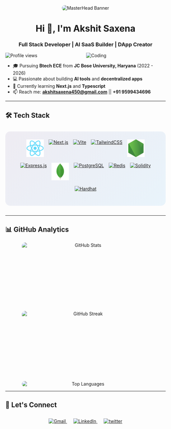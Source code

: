 <!-- Banner Section -->
<div align="center">
  <img 
    src="./githubbg.webm" 
    alt="MasterHead Banner"
    style="width: 100%; max-height: 420px; object-fit: cover; border-radius: 8px;"
  />
</div>


<h1 align="center">Hi 👋, I'm Akshit Saxena</h1>
<h3 align="center">Full Stack Developer | AI SaaS Builder | DApp Creator</h3>
<img align="right" alt="Coding" width="250" src="https://i.pinimg.com/originals/3e/c4/37/3ec43786b484c617a1ba4ea7945ec9bd.gif">

<p align="left">
  <img src="https://komarev.com/ghpvc/?username=Akshit406&label=Profile%20views&color=0e75b6&style=flat" alt="Profile views" />
</p>

- 🎓 Pursuing **Btech ECE** from **JC Bose University, Haryana** (2022 - 2026)
- 💻 Passionate about building **AI tools** and **decentralized apps**
- 🌱 Currently learning **Next.js** and **Typescript**
- 📫 Reach me: **akshitsaxena450@gmail.com** || **+91 9599434696**


---

## 🛠️ Tech Stack

<div style="background: linear-gradient(135deg, rgba(110,84,148,0.1) 0%, rgba(54,162,235,0.1) 100%); padding: 25px; border-radius: 15px; margin: 30px 0; backdrop-filter: blur(5px);">

<div align="center" style="display: flex; flex-wrap: wrap; gap: 15px; justify-content: center; margin-bottom: 20px;">
  <a href="https://reactjs.org/" target="_blank" title="React"><img src="https://raw.githubusercontent.com/devicons/devicon/master/icons/react/react-original.svg" width="55" height="55" alt="React" /></a>
  <a href="https://nextjs.org/" target="_blank" title="Next.js"><img src="https://images-cdn.openxcell.com/wp-content/uploads/2024/07/24154156/dango-inner-2.webp"  width="55" height="55" alt="Next.js" /></a>
  <a href="https://vitejs.dev/" target="_blank" title="Vite"><img src="https://vitejs.dev/logo.svg"   width="55" height="55" alt="Vite" /></a>
  <a href="https://tailwindcss.com/" target="_blank" title="Tailwind CSS"><img src="https://cdn.worldvectorlogo.com/logos/tailwind-css-2.svg"   width="55" height="55" alt="TailwindCSS" /></a>
  <a href="https://nodejs.org/" target="_blank" title="Node.js"><img src="https://raw.githubusercontent.com/devicons/devicon/master/icons/nodejs/nodejs-original.svg"   width="55" height="55" alt="Node.js" /></a>
  <a href="https://expressjs.com/" target="_blank" title="Express.js"><img src="https://www.pngfind.com/pngs/m/136-1363736_express-js-icon-png-transparent-png.png"   width="55" height="55" alt="Express.js" /></a>
  <a href="https://www.mongodb.com/" target="_blank" title="MongoDB"><img src="https://raw.githubusercontent.com/devicons/devicon/master/icons/mongodb/mongodb-original.svg"   width="55" height="55" alt="MongoDB" /></a>
  <a href="https://www.postgresql.org/" target="_blank" title="PostgreSQL"><img src="https://cdn.worldvectorlogo.com/logos/postgresql.svg"  width="55" height="55" alt="PostgreSQL" /></a>
  <a href="https://redis.io/" target="_blank" title="Redis"><img src="https://cdn.worldvectorlogo.com/logos/redis.svg" width="65" height="65" alt="Redis" /></a>
   <a href="https://soliditylang.org/" target="_blank" title="Solidity"><img src="https://cdn.worldvectorlogo.com/logos/solidity.svg"   width="55" height="55" alt="Solidity" /></a>
  <a href="https://hardhat.org/" target="_blank" title="Hardhat"><img src="https://miro.medium.com/v2/0*-B8dzddK9QVUrV5_.png"   width="55" height="55" alt="Hardhat" /></a>
</div>




</div>

---

## 📊 GitHub Analytics

<div align="center" style="display: flex; flex-wrap: wrap; justify-content: center; gap: 15px; margin: 20px 0;">
  <img 
    src="https://github-readme-stats.vercel.app/api?username=Akshit406&show_icons=true&count_private=true&theme=radical&hide_border=true&include_all_commits=true&custom_title=My%20GitHub%20Stats" 
    alt="GitHub Stats" 
    style="height: 200px; min-width: 400px; border-radius: 10px;"
  />
  <img 
    src="https://github-readme-streak-stats.herokuapp.com/?user=Akshit406&theme=radical&hide_border=true" 
    alt="GitHub Streak" 
    style="height: 200px; min-width: 400px; border-radius: 10px;"
  />
</div>

<div align="center">
  <img 
    src="https://github-readme-stats.vercel.app/api/top-langs/?username=Akshit406&layout=compact&theme=radical&hide_border=true&langs_count=8" 
    alt="Top Languages" 
    style="height: 200px; min-width: 400px; border-radius: 10px;"
  />
</div>

---


## 🤝 Let's Connect

<p align="center" style="margin-top: 30px;">
  <a href="mailto:akshitsaxena450@gmail.com" style="margin: 0 10px;">
    <img src="https://img.shields.io/badge/Gmail-D14836?style=for-the-badge&logo=gmail&logoColor=white" alt="Gmail" />
  </a>
  <a href="https://www.linkedin.com/in/akshit-saxena-48a496248" target="_blank" style="margin: 0 10px;">
    <img src="https://img.shields.io/badge/LinkedIn-0077B5?style=for-the-badge&logo=linkedin&logoColor=white" alt="LinkedIn" />
  </a>
  <a href="https://x.com/Akshitsaxena450" target="_blank" style="margin: 0 10px;">
    <img src="https://img.shields.io/badge/twitter-100000?style=for-the-badge&logo=twitter&logoColor=white" alt="twitter" />
  </a>
</p>
